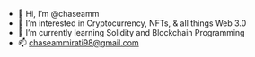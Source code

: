 - 👋 Hi, I’m @chaseamm
- 👀 I’m interested in Cryptocurrency, NFTs, & all things Web 3.0
- 🌱 I’m currently learning Solidity and Blockchain Programming
- 📫 chaseammirati98@gmail.com

<!---
chaseamm/chaseamm is a ✨ special ✨ repository because its `README.md` (this file) appears on your GitHub profile.
You can click the Preview link to take a look at your changes.
--->
